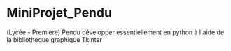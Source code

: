 # MiniProjet_Pendu
(Lycée - Première) Pendu développer essentiellement en python à l'aide de la bibliothèque graphique Tkinter

